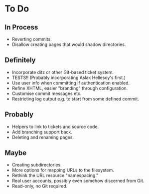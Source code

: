  To Do
=======

 In Process
------------

- Reverting commits.
- Disallow creating pages that would shadow directories.


 Definitely
------------

- Incorporate ditz or other Git-based ticket system.
- TESTS!! (Probably incorporating Aslak Hellesoy's first.)
- Use user info when committing if authentication enabled.
- Refine XHTML, easier "branding" through configuration.
- Customise commit messages etc.
- Restricting log output e.g. to start from some defined commit.


 Probably
----------

- Helpers to link to tickets and source code.
- Add branching support back.
- Deleting and renaming pages.


 Maybe
-------

- Creating subdirectories.
- More options for mapping URLs to the filesystem.
- Rethink the URL resource "namespacing."
- Real user accounts, possibly even somehow discerned from Git.
- Read-only, no Git required.

